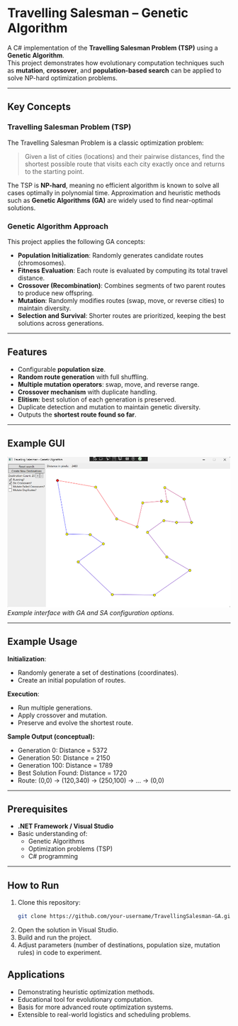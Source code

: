 # Travelling Salesman – Genetic Algorithm

A C# implementation of the **Travelling Salesman Problem (TSP)** using a **Genetic Algorithm**.  
This project demonstrates how evolutionary computation techniques such as **mutation**, **crossover**, and **population-based search** can be applied to solve NP-hard optimization problems.

---

## Key Concepts

### Travelling Salesman Problem (TSP)
The Travelling Salesman Problem is a classic optimization problem:  
> Given a list of cities (locations) and their pairwise distances, find the shortest possible route that visits each city exactly once and returns to the starting point.  

The TSP is **NP-hard**, meaning no efficient algorithm is known to solve all cases optimally in polynomial time. Approximation and heuristic methods such as **Genetic Algorithms (GA)** are widely used to find near-optimal solutions.

### Genetic Algorithm Approach
This project applies the following GA concepts:
- **Population Initialization**: Randomly generates candidate routes (chromosomes).  
- **Fitness Evaluation**: Each route is evaluated by computing its total travel distance.  
- **Crossover (Recombination)**: Combines segments of two parent routes to produce new offspring.  
- **Mutation**: Randomly modifies routes (swap, move, or reverse cities) to maintain diversity.  
- **Selection and Survival**: Shorter routes are prioritized, keeping the best solutions across generations.  

---

## Features
- Configurable **population size**.  
- **Random route generation** with full shuffling.  
- **Multiple mutation operators**: swap, move, and reverse range.  
- **Crossover mechanism** with duplicate handling.  
- **Elitism**: best solution of each generation is preserved.  
- Duplicate detection and mutation to maintain genetic diversity.  
- Outputs the **shortest route found so far**.  

---

## Example GUI
![GUI](screenshot.png)  
*Example interface with GA and SA configuration options.*  

---

## Example Usage

**Initialization**:  
- Randomly generate a set of destinations (coordinates).  
- Create an initial population of routes.  

**Execution**:  
- Run multiple generations.  
- Apply crossover and mutation.  
- Preserve and evolve the shortest route.  

**Sample Output (conceptual):**
- Generation 0: Distance = 5372
- Generation 50: Distance = 2150
- Generation 100: Distance = 1789
- Best Solution Found: Distance = 1720
- Route: (0,0) → (120,340) → (250,100) → ... → (0,0)


---

## Prerequisites
- **.NET Framework / Visual Studio**  
- Basic understanding of:
  - Genetic Algorithms  
  - Optimization problems (TSP)  
  - C# programming  

---

## How to Run
1. Clone this repository:
   ```bash
   git clone https://github.com/your-username/TravellingSalesman-GA.git
2. Open the solution in Visual Studio.
3. Build and run the project.
4. Adjust parameters (number of destinations, population size, mutation rules) in code to experiment.

## Applications
- Demonstrating heuristic optimization methods.
- Educational tool for evolutionary computation.
- Basis for more advanced route optimization systems.
- Extensible to real-world logistics and scheduling problems.
